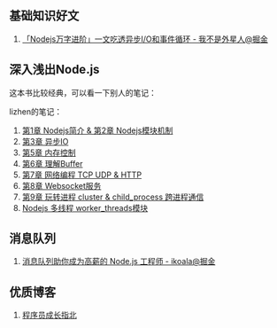 ## 基础知识好文

1. [「Nodejs万字进阶」一文吃透异步I/O和事件循环 - 我不是外星人@掘金](https://juejin.cn/post/7002106372200333319)







## 深入浅出Node.js

这本书比较经典，可以看一下别人的笔记：

lizhen的笔记：

1. [第1章 Nodejs简介 & 第2章 Nodejs模块机制](https://lz5z.com/%E6%B7%B1%E5%85%A5%E6%B5%85%E5%87%BANode-js-%E8%AF%BB%E4%B9%A6%E7%AC%94%E8%AE%B0/#more)
2. [第3章 异步IO](https://lz5z.com/%E6%B7%B1%E5%85%A5%E6%B5%85%E5%87%BANode-js-%E5%BC%82%E6%AD%A5I-O/)
3. [第5章 内存控制](https://lz5z.com/%E6%B7%B1%E5%85%A5%E6%B5%85%E5%87%BANode-js-%E5%BC%82%E6%AD%A5I-O/)
4. [第6章 理解Buffer](https://lz5z.com/%E6%B7%B1%E5%85%A5%E6%B5%85%E5%87%BANode-js-%E5%BC%82%E6%AD%A5I-O/)
5. [第7章 网络编程 TCP UDP & HTTP](https://lz5z.com/%E6%B7%B1%E5%85%A5%E6%B5%85%E5%87%BANode-js-%E5%BC%82%E6%AD%A5I-O/)
6. [第8章 Websocket服务](https://lz5z.com/%E6%B7%B1%E5%85%A5%E6%B5%85%E5%87%BANode-js-%E5%BC%82%E6%AD%A5I-O/)
7. [第9章 玩转进程 cluster & child_process 跨进程通信](https://lz5z.com/%E6%B7%B1%E5%85%A5%E6%B5%85%E5%87%BANode-js-%E5%BC%82%E6%AD%A5I-O/)
8. [Nodejs 多线程 worker_threads模块](https://lz5z.com/%E7%9C%9F-Node%E5%A4%9A%E7%BA%BF%E7%A8%8B/)





## 消息队列

1. [消息队列助你成为高薪的 Node.js 工程师 - ikoala@掘金](https://juejin.cn/post/6844904003151593479)

## 优质博客

1. [程序员成长指北](http://www.inode.club/node/what.html#node-js-%E7%9A%84%E7%89%B9%E7%82%B9)

